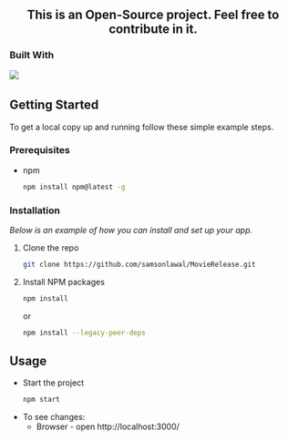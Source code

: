   <div align="center">
  <h2>This is an Open-Source project. Feel free to contribute in it.</h2>

  </div>
  
  ### Built With

<a href="https://reactjs.org/"><img src="https://img.shields.io/badge/React-20232A?style=for-the-badge&logo=react&logoColor=61DAFB" /></a> &nbsp;

<!-- GETTING STARTED -->

## Getting Started

To get a local copy up and running follow these simple example steps.

### Prerequisites

- npm
  ```sh
  npm install npm@latest -g
  ```

### Installation

_Below is an example of how you can install and set up your app._

<!-- 1. Get a free API Key at [https://example.com](https://example.com) -->

1. Clone the repo
   ```sh
   git clone https://github.com/samsonlawal/MovieRelease.git
   ```
2. Install NPM packages
   ```sh
   npm install
   ```
   or
   ```sh
   npm install --legacy-peer-deps
   ```
   <!-- 4. Enter your API in `config.js`
      ```js
      const API_KEY = 'ENTER YOUR API';
      ``` -->

<!-- USAGE EXAMPLES -->

## Usage

- Start the project
  ```sh
  npm start
  ```
- To see changes:
  - Browser - open http://localhost:3000/
